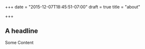 +++
date = "2015-12-07T18:45:51-07:00"
draft = true
title = "about"

+++

## A headline

Some Content
